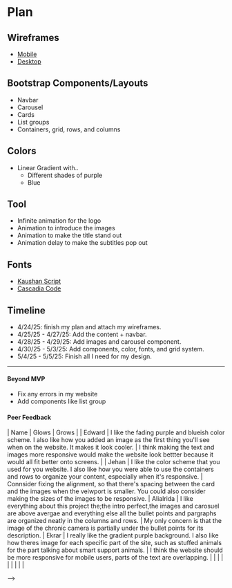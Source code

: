 # Plan

## Wireframes
* [Mobile](phone1.png)
* [Desktop](computer1.png)

## Bootstrap Components/Layouts
 * Navbar
 * Carousel
 * Cards
 * List groups
 * Containers, grid, rows, and columns

## Colors
* Linear Gradient with..
   *   Different shades of purple
   *   Blue

## Tool
 * Infinite animation for the logo
 * Animation to introduce the images
 * Animation to make the title stand out
 * Animation delay to make the subtitles pop out

## Fonts
* [Kaushan Script](https://fonts.google.com/specimen/Kaushan+Script)
* [Cascadia Code](https://fonts.google.com/specimen/Cascadia+Code)
## Timeline
 * 4/24/25: finish my plan and attach my wireframes.
 * 4/25/25 - 4/27/25: Add the content + navbar.
 * 4/28/25 - 4/29/25: Add images and carousel component.
 * 4/30/25 - 5/3/25: Add components, color, fonts, and grid system.
 * 5/4/25 - 5/5/25: Finish all I need for my design.

---

#### Beyond MVP

* Fix any errors in my website
* Add components like list group

#### Peer Feedback

| Name | Glows | Grows |
| Edward | I like the fading purple and blueish color scheme. I also like how you added an image as the first thing you'll see when on the website. It makes it look cooler.  | I think making the text and images more responsive would make the website look bettter because it would all fit better onto screens. |
| Jehan  |  I like the color scheme that you used for you website. I also like how you were able to use the containers and rows to organize your content, especially when it's responsive. | Connsider fixing the alignment, so that there's spacing between the card and the images when the veiwport is smaller. You could also consider making the sizes of the images to be responsive. 
| Alialrida  |  I like everything about this project the;the intro perfect,the images and carosuel are above avergae and everything else all the bullet points and pargraphs are organized neatly in the columns and rows. | My only concern is that the image of the chronic camera is partially under the bullet points for its description.
|  Ekrar | I really like the gradient purple background. I also like how theres image for each specific part of the site, such as stuffed animals for the part talking about smart support animals. | I think the website should be more responsive for mobile users, parts of the text are overlapping.
|   |   |
|   |   |
|   |   |

-->
